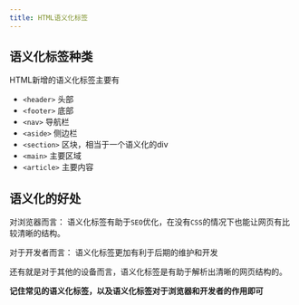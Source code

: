 ```yaml
---
title: HTML语义化标签
---
```


## 语义化标签种类
HTML新增的语义化标签主要有
- `<header>` 头部
- `<footer>` 底部
- `<nav>` 导航栏
- `<aside>` 侧边栏
- `<section>` 区块，相当于一个语义化的div
- `<main>` 主要区域
- `<article>` 主要内容

## 语义化的好处
对浏览器而言：
    语义化标签有助于`SEO`优化，在没有`CSS`的情况下也能让网页有比较清晰的结构。

对于开发者而言：
    语义化标签更加有利于后期的维护和开发

还有就是对于其他的设备而言，语义化标签是有助于解析出清晰的网页结构的。


**记住常见的语义化标签，以及语义化标签对于浏览器和开发者的作用即可**
